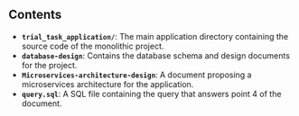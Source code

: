 ## Contents

- **`trial_task_application/`**: The main application directory containing the source code of the monolithic project.
- **`database-design`**: Contains the database schema and design documents for the project.
- **`Microservices-architecture-design`**: A document proposing a microservices architecture for the application.
- **`query.sql`**: A SQL file containing the query that answers point 4 of the document.
